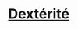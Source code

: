 ﻿---
!LinkItem
Link: abilities_dexterity_hd.md
NameLink: <!--NameLink-->[Dextérité](hd_abilities_dexterity.md)<!--/NameLink-->
Id: abilities_hd.md#dextérité
ParentLink: abilities_hd.md#utiliser-les-caractéristiques
Name: Dextérité
ParentName: Utiliser les caractéristiques
Attributes: {}
AttributesDictionary: >+
  {}

---




# [Dextérité](hd_abilities_dexterity.md)



